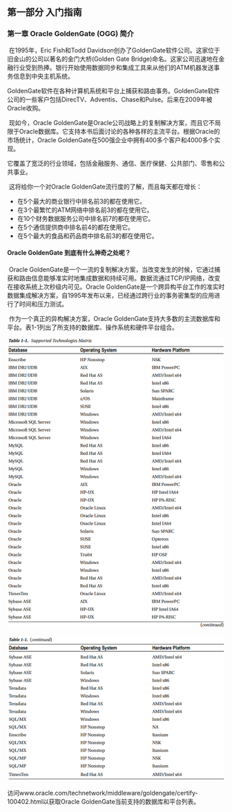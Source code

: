 ## 第一部分 入门指南

### 第一章 Oracle GoldenGate (OGG) 简介

​	在1995年，Eric Fish和Todd Davidson创办了GoldenGate软件公司。这家位于旧金山的公司以著名的金门大桥(Golden Gate Bridge)命名。这家公司迅速地在金融行业受到热捧。银行开始使用数据同步和集成工具来从他们的ATM机器发送事务信息到中央主机系统。

​	GoldenGate软件在各种计算机系统和平台上捕获和路由事务。GoldenGate软件公司的一些客户包括DirecTV、Adventis、Chase和Pulse。后来在2009年被Oracle收购。

​	现如今，Oracle GoldenGate是Oracle公司战略上的复制解决方案，而且它不局限于Oracle数据库。它支持本书后面讨论的各种各样的主流平台。根据Oracle的市场统计，Oracle GoldenGate在500强企业中拥有400多个客户和4000多个实现。

​	它覆盖了宽泛的行业领域，包括金融服务、通信、医疗保健、公共部门、零售和公共事业。

​	这将给你一个对Oracle GoldenGate流行度的了解，而且每天都在增长：

- 在5个最大的商业银行中排名前3的都在使用它。
- 在3个最繁忙的ATM网络中排名前3的都在使用它。
- 在10个财务数据服务公司中排名前7的都在使用它。
- 在5个通信提供商中排名前4的都在使用它。
- 在5个最大的食品和药品商中排名前3的都在使用它。

#### Oracle GoldenGate 到底有什么神奇之处呢？

​	Oracle GoldenGate是一个一流的复制解决方案，当改变发生的时候，它通过捕获和路由信息能够准实时地集成数据和持续可用。数据流通过TCP/IP网络，改变在接收系统上次秒级内可见。Oracle GoldenGate是一个跨异构平台工作的准实时数据集成解决方案，自1995年发布以来，已经通过跨行业的事务密集型的应用进行了时间和压力测试。

​	作为一个真正的异构解决方案，Oracle GoldenGate支持大多数的主流数据库和平台。表1-1列出了所支持的数据库、操作系统和硬件平台组合。

![](images\goldengate支持列表_1.png)

![](images\goldengate支持列表_2.png)

​	访问www.oracle.com/technetwork/middleware/goldengate/certify-100402.html以获取Oracle GoldenGate当前支持的数据库和平台列表。